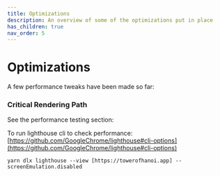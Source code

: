 ```yaml
---
title: Optimizations
description: An overview of some of the optimizations put in place
has_children: true
nav_order: 5
---
```


# Optimizations

A few performance tweaks have been made so far:

### Critical Rendering Path 









See the performance testing section: 








To run lighthouse cli to check performance: [https://github.com/GoogleChrome/lighthouse#cli-options](https://github.com/GoogleChrome/lighthouse#cli-options)

`yarn dlx lighthouse --view [https://towerofhanoi.app] --screenEmulation.disabled`
